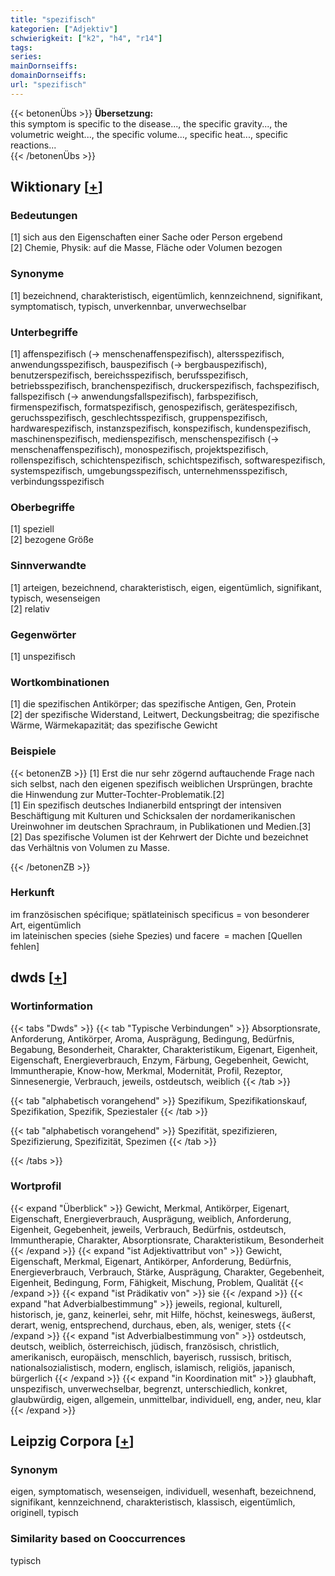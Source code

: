 ```yaml
---
title: "spezifisch"
kategorien: ["Adjektiv"]
schwierigkeit: ["k2", "h4", "r14"]
tags:
series:
mainDornseiffs:
domainDornseiffs:
url: "spezifisch"
---
```


{{< betonenÜbs >}}
**Übersetzung:**  
this symptom is specific to the disease..., the specific gravity..., the volumetric weight..., the specific volume..., specific heat..., specific reactions...  
{{< /betonenÜbs >}}

## Wiktionary [[+](https://de.wiktionary.org/wiki/spezifisch)]

### Bedeutungen
[1] sich aus den Eigenschaften einer Sache oder Person ergebend  
[2] Chemie, Physik: auf die Masse, Fläche oder Volumen bezogen  

### Synonyme
[1] bezeichnend, charakteristisch, eigentümlich, kennzeichnend, signifikant, symptomatisch, typisch, unverkennbar, unverwechselbar  

### Unterbegriffe
[1] affenspezifisch (→ menschenaffenspezifisch), altersspezifisch, anwendungsspezifisch, bauspezifisch (→ bergbauspezifisch), benutzerspezifisch, bereichsspezifisch, berufsspezifisch, betriebsspezifisch, branchenspezifisch, druckerspezifisch, fachspezifisch, fallspezifisch (→ anwendungsfallspezifisch), farbspezifisch, firmenspezifisch, formatspezifisch, genospezifisch, gerätespezifisch, geruchsspezifisch, geschlechtsspezifisch, gruppenspezifisch, hardwarespezifisch, instanzspezifisch, konspezifisch, kundenspezifisch, maschinenspezifisch, medienspezifisch, menschenspezifisch (→ menschenaffenspezifisch), monospezifisch, projektspezifisch, rollenspezifisch, schichtenspezifisch, schichtspezifisch, softwarespezifisch, systemspezifisch, umgebungsspezifisch, unternehmensspezifisch, verbindungsspezifisch  

### Oberbegriffe
[1] speziell  
[2] bezogene Größe  

### Sinnverwandte
[1] arteigen, bezeichnend, charakteristisch, eigen, eigentümlich, signifikant, typisch, wesenseigen  
[2] relativ  

### Gegenwörter
[1] unspezifisch  

### Wortkombinationen
[1] die spezifischen Antikörper; das spezifische Antigen, Gen, Protein  
[2] der spezifische Widerstand, Leitwert, Deckungsbeitrag; die spezifische Wärme, Wärmekapazität; das spezifische Gewicht  

### Beispiele
{{< betonenZB >}}
[1] Erst die nur sehr zögernd auftauchende Frage nach sich selbst, nach den eigenen spezifisch weiblichen Ursprüngen, brachte die Hinwendung zur Mutter-Tochter-Problematik.[2]  
[1] Ein spezifisch deutsches Indianerbild entspringt der intensiven Beschäftigung mit Kulturen und Schicksalen der nordamerikanischen Ureinwohner im deutschen Sprachraum, in Publikationen und Medien.[3]  
[2] Das spezifische Volumen ist der Kehrwert der Dichte und bezeichnet das Verhältnis von Volumen zu Masse.  

{{< /betonenZB >}}
### Herkunft
im französischen spécifique; spätlateinisch specificus = von besonderer Art, eigentümlich  
im lateinischen species (siehe Spezies) und facere = machen [Quellen fehlen]  



## dwds [[+](https://www.dwds.de/wb/spezifisch)]

### Wortinformation
{{< tabs "Dwds" >}}
{{< tab "Typische Verbindungen" >}}
Absorptionsrate, Anforderung, Antikörper, Aroma, Ausprägung, Bedingung, Bedürfnis, Begabung, Besonderheit, Charakter, Charakteristikum, Eigenart, Eigenheit, Eigenschaft, Energieverbrauch, Enzym, Färbung, Gegebenheit, Gewicht, Immuntherapie, Know-how, Merkmal, Modernität, Profil, Rezeptor, Sinnesenergie, Verbrauch, jeweils, ostdeutsch, weiblich
{{< /tab >}}

{{< tab "alphabetisch vorangehend" >}}
Spezifikum, Spezifikationskauf, Spezifikation, Spezifik, Speziestaler
{{< /tab >}}

{{< tab "alphabetisch vorangehend" >}}
Spezifität, spezifizieren, Spezifizierung, Spezifizität, Spezimen
{{< /tab >}}

{{< /tabs >}}

### Wortprofil
{{< expand "Überblick" >}} Gewicht, Merkmal, Antikörper, Eigenart, Eigenschaft, Energieverbrauch, Ausprägung, weiblich, Anforderung, Eigenheit, Gegebenheit, jeweils, Verbrauch, Bedürfnis, ostdeutsch, Immuntherapie, Charakter, Absorptionsrate, Charakteristikum, Besonderheit {{< /expand >}}
{{< expand "ist Adjektivattribut von" >}} Gewicht, Eigenschaft, Merkmal, Eigenart, Antikörper, Anforderung, Bedürfnis, Energieverbrauch, Verbrauch, Stärke, Ausprägung, Charakter, Gegebenheit, Eigenheit, Bedingung, Form, Fähigkeit, Mischung, Problem, Qualität {{< /expand >}}
{{< expand "ist Prädikativ von" >}} sie {{< /expand >}}
{{< expand "hat Adverbialbestimmung" >}} jeweils, regional, kulturell, historisch, je, ganz, keinerlei, sehr, mit Hilfe, höchst, keineswegs, äußerst, derart, wenig, entsprechend, durchaus, eben, als, weniger, stets {{< /expand >}}
{{< expand "ist Adverbialbestimmung von" >}} ostdeutsch, deutsch, weiblich, österreichisch, jüdisch, französisch, christlich, amerikanisch, europäisch, menschlich, bayerisch, russisch, britisch, nationalsozialistisch, modern, englisch, islamisch, religiös, japanisch, bürgerlich {{< /expand >}}
{{< expand "in Koordination mit" >}} glaubhaft, unspezifisch, unverwechselbar, begrenzt, unterschiedlich, konkret, glaubwürdig, eigen, allgemein, unmittelbar, individuell, eng, ander, neu, klar {{< /expand >}}

## Leipzig Corpora [[+](https://corpora.uni-leipzig.de/en/res?word=spezifisch&corpusId=deu_newscrawl-public_2018)]


### Synonym
eigen, symptomatisch, wesenseigen, individuell, wesenhaft, bezeichnend, signifikant, kennzeichnend, charakteristisch, klassisch, eigentümlich, originell, typisch


### Similarity based on Cooccurrences
typisch

